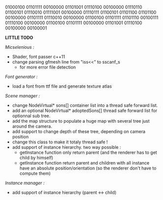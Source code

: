    
01000100 01101111 00100000 01101001 01110100 00100000 01110110 01100101
01110010 01111001 00100000 01110111 01100101 01101100 01101100 00100000
01101111 01110010 00100000 01100100 01101111 01101110 00100111 01110100
00100000 01100100 01101111 00100000 01101001 01110100 00100000 00100001

**LITTLE TODO**

*Micselenious :*
- Shader, font passer c++11
- change parsing gfmesh line from "iss<<" to sscanf_s 
	- for more error file detection

*Font generator :*
 - load a font from ttf file and generate texture atlas


*Scene manager :*
- change NodeVirtual* sons[] container list into a thread safe forward list.
- add an optional NodeVirtual* adoptedSons[] thread safe forward list for optionnal sub tree.
- add the map structure to populate a huge map with several tree just around the camera.
- add support to change depth of these tree, depending on camera position
- change this class to make it totaly thread safe !
- add support of instance hierarchy. two way possible :
	- getInstance function only return parent (and the renderer has to get child by himself)
	- getInstance function return parent and children with all instance have an absolute position/orientation
		  (so the renderer don't have to compute them)

*Instance manager :*
- add support of instance hierarchy (parent <-> child)



























